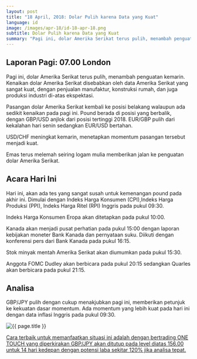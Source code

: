 ```yaml
---
layout: post
title: "18 April, 2018: Dolar Pulih karena Data yang Kuat"
language: id
image: /images/apr-18/id-18-apr-18.png
subtitle: Dolar Pulih karena Data yang Kuat
summary: "Pagi ini, dolar Amerika Serikat terus pulih, menambah penguatan kemarin. Kenaikan dolar Amerika Serikat disebabkan oleh data Amerika Serikat yang sangat kuat, dengan penjualan manufaktur, konstruksi rumah, dan juga produksi industri di-atas ekspektasi"
---
```

## Laporan Pagi: 07.00 London

Pagi ini, dolar Amerika Serikat terus pulih, menambah penguatan kemarin. Kenaikan dolar Amerika Serikat disebabkan oleh data Amerika Serikat yang sangat kuat, dengan penjualan manufaktur, konstruksi rumah, dan juga produksi industri di-atas ekspektasi.

Pasangan dolar Amerika Serikat kembali ke posisi belakang walaupun ada sedikit kenaikan pada pagi ini. Pound berada di posisi yang berbalik, dengan GBP/USD anjlok dari posisi tertinggi 2018. EUR/GBP pulih dari kekalahan hari senin sedangkan EUR/USD bertahan.

USD/CHF meningkat kemarin, menetapkan momentum pasangan tersebut menjadi kuat.

Emas terus melemah seiring logam mulia memberikan jalan ke penguatan dolar Amerika Serikat.

## Acara Hari Ini

Hari ini, akan ada tes yang sangat susah untuk kemenangan pound pada akhir ini. Dimulai dengan Indeks Harga Konsumen (CPI),Indeks Harga Produksi (PPI), Indeks Harga Ritel (RPI) Inggris pada pukul 09:30.

Indeks Harga Konsumen Eropa akan ditetapkan pada pukul 10:00.

Kanada akan menjadi pusat perhatian pada pukul 15:00 dengan laporan kebijakan moneter Bank Kanada dan pernyataan suku. Diikuti dengan konferensi pers dari Bank Kanada pada pukul 16:15. 

Stok minyak mentah Amerika Serikat akan diumumkan pada pukul 15:30.

Anggota FOMC Dudley akan berbicara pada pukul 20:15 sedangkan Quarles akan berbicara pada pukul 21:15.

## Analisa

GBP/JPY pulih dengan cukup menakjubkan pagi ini, memberikan petunjuk ke kekuatan dasar momentum. Ada momentum yang lebih kuat pada hari ini dengan data inflasi Inggris pada pukul 09:30.

<img src="{{ site.url }}/images/apr-18/id-18-apr-18.png" alt="{{ page.title }}" title="{{ page.title }}">

<a href="%LINK%%?currency=USD&market=forex&underlying=frxGBPJPY&formname=touchnotouch&duration_amount=14&duration_units=d&amount=10&amount_type=stake&expiry_type=duration&barrier=156" target="_blank">Cara terbaik untuk memanfaatkan situasi ini adalah dengan bertrading ONE TOUCH yang diperkirakan GBP/JPY akan ditutup pada level diatas 156.00 untuk 14 hari kedepan dengan potensi laba sekitar 120% jika analisa tepat.</a>
